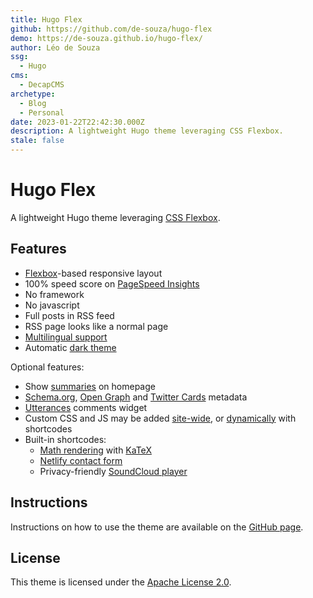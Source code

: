 ```yaml
---
title: Hugo Flex
github: https://github.com/de-souza/hugo-flex
demo: https://de-souza.github.io/hugo-flex/
author: Léo de Souza
ssg:
  - Hugo
cms:
  - DecapCMS
archetype:
  - Blog
  - Personal
date: 2023-01-22T22:42:30.000Z
description: A lightweight Hugo theme leveraging CSS Flexbox.
stale: false
---
```


# Hugo Flex

A lightweight Hugo theme leveraging [CSS Flexbox](https://developer.mozilla.org/docs/Web/CSS/CSS_Flexible_Box_Layout/).

## Features

- [Flexbox](https://developer.mozilla.org/docs/Web/CSS/CSS_Flexible_Box_Layout)-based responsive layout
- 100% speed score on [PageSpeed Insights](https://pagespeed.web.dev)
- No framework
- No javascript
- Full posts in RSS feed
- RSS page looks like a normal page
- [Multilingual support](https://gohugo.io/content-management/multilingual/)
- Automatic [dark theme](https://mzl.la/3PVbdQX)

Optional features:

- Show [summaries](https://gohugo.io/content-management/summaries/) on homepage
- [Schema.org](https://schema.org/), [Open Graph](https://ogp.me/) and [Twitter Cards](https://developer.twitter.com/cards/) metadata
- [Utterances](https://utteranc.es/) comments widget
- Custom CSS and JS may be added [site-wide](https://github.com/de-souza/hugo-flex/#custom-css-and-js), or [dynamically](https://github.com/de-souza/hugo-flex/#dynamically-embedded) with shortcodes
- Built-in shortcodes:
  - [Math rendering](https://github.com/de-souza/hugo-flex/#math-rendering) with [KaTeX](https://katex.org/)
  - [Netlify contact form](https://github.com/de-souza/hugo-flex/#netlify-contact-form)
  - Privacy-friendly [SoundCloud player](https://github.com/de-souza/hugo-flex/#soundcloud-player)

## Instructions

Instructions on how to use the theme are available on the [GitHub page](https://github.com/de-souza/hugo-flex/).

## License

This theme is licensed under the [Apache License 2.0](https://github.com/de-souza/hugo-flex/blob/master/LICENSE).
